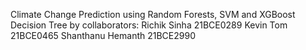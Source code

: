 Climate Change Prediction using Random Forests, SVM and XGBoost Decision Tree by collaborators:
Richik Sinha 21BCE0289
Kevin Tom 21BCE0465
Shanthanu Hemanth 21BCE2990
